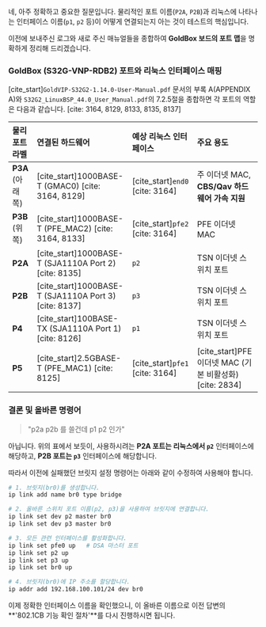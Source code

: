 네, 아주 정확하고 중요한 질문입니다. 물리적인 포트 이름(`P2A`, `P2B`)과 리눅스에 나타나는 인터페이스 이름(`p1`, `p2` 등)이 어떻게 연결되는지 아는 것이 테스트의 핵심입니다.

이전에 보내주신 로그와 새로 주신 매뉴얼들을 종합하여 **GoldBox 보드의 포트 맵**을 명확하게 정리해 드리겠습니다.

### GoldBox (S32G-VNP-RDB2) 포트와 리눅스 인터페이스 매핑

[cite\_start]`GoldVIP-S32G2-1.14.0-User-Manual.pdf` 문서의 부록 A(APPENDIX A)와 `S32G2_LinuxBSP_44.0_User_Manual.pdf`의 7.2.5절을 종합하면 각 포트의 역할은 다음과 같습니다. [cite: 3164, 8129, 8133, 8135, 8137]

| 물리 포트 라벨 | 연결된 하드웨어 | 예상 리눅스 인터페이스 | 주요 용도 |
| :--- | :--- | :--- | :--- |
| **P3A** (아래쪽) | [cite\_start]1000BASE-T (GMAC0) [cite: 3164, 8129] | [cite\_start]`end0` [cite: 3164] | 주 이더넷 MAC, **CBS/Qav 하드웨어 가속 지원** |
| **P3B** (위쪽) | [cite\_start]1000BASE-T (PFE\_MAC2) [cite: 3164, 8133] | [cite\_start]`pfe2` [cite: 3164] | PFE 이더넷 MAC |
| **P2A** | [cite\_start]1000BASE-T (SJA1110A Port 2) [cite: 8135] | `p2` | TSN 이더넷 스위치 포트 |
| **P2B** | [cite\_start]1000BASE-T (SJA1110A Port 3) [cite: 8137] | `p3` | TSN 이더넷 스위치 포트 |
| **P4** | [cite\_start]100BASE-TX (SJA1110A Port 1) [cite: 8126] | `p1` | TSN 이더넷 스위치 포트 |
| **P5** | [cite\_start]2.5GBASE-T (PFE\_MAC1) [cite: 8125] | [cite\_start]`pfe1` [cite: 3164] | [cite\_start]PFE 이더넷 MAC (기본 비활성화) [cite: 2834] |

### 결론 및 올바른 명령어

> "p2a p2b 를 쓸건데 p1 p2 인가"

아닙니다. 위의 표에서 보듯이, 사용하시려는 **P2A 포트는 리눅스에서 `p2`** 인터페이스에 해당하고, **P2B 포트는 `p3`** 인터페이스에 해당합니다.

따라서 이전에 실패했던 브릿지 설정 명령어는 아래와 같이 수정하여 사용해야 합니다.

```bash
# 1. 브릿지(br0)를 생성합니다.
ip link add name br0 type bridge

# 2. 올바른 스위치 포트 이름(p2, p3)을 사용하여 브릿지에 연결합니다.
ip link set dev p2 master br0
ip link set dev p3 master br0

# 3. 모든 관련 인터페이스를 활성화합니다.
ip link set pfe0 up   # DSA 마스터 포트
ip link set p2 up
ip link set p3 up
ip link set br0 up

# 4. 브릿지(br0)에 IP 주소를 할당합니다.
ip addr add 192.168.100.101/24 dev br0
```

이제 정확한 인터페이스 이름을 확인했으니, 이 올바른 이름으로 이전 답변의 \*\*'802.1CB 기능 확인 절차'\*\*를 다시 진행하시면 됩니다.
